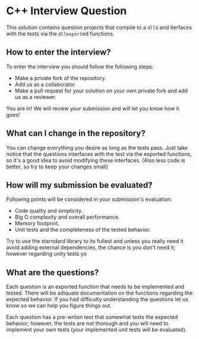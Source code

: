 # C++ Interview Question

This solution contains question projects that compile to a `dll`s and iterfaces with the tests via the `dllexport`ed
functions.

## How to enter the interview?

To enter the interview you should follow the following steps:

+ Make a private fork of the repository.
+ Add us as a collaborator.
+ Make a pull request for your solution on your own private fork and add us as a reviewer.

You are in! We will review your submission and will let you know how it goes!

## What can I change in the repository?

You can change everything you desire as long as the tests pass. Just take notice that the questions interfaces with the
test via the exported functions, so it's a good idea to avoid modifying these interfaces. (Also less code is better, so
try to keep your changes small)

## How will my submission be evaluated?

Following points will be considered in your submission's evaluation:

+ Code quality and simplicity.
+ Big O complexity and overall performance.
+ Memory footprint.
+ Unit tests and the completeness of the tested behavior.

Try to use the starndard library to its fullest and unless you really need it avoid adding external dependencies, the
chance is you don't need it; however regarding unity tests yo

## What are the questions?

Each question is an exported function that needs to be implemented and tested. There will be adiquate documentation on
the functions regarding the expected behavior. If you had difficulty understanding the questions let us know so we can
help you figure things out.

Each question has a pre-writen test that somewhat tests the expected behavior; however, the tests are not thorough and
you will need to implement your own tests (your implemented unit tests will be evaluated).
